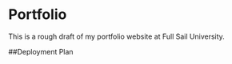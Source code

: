 # Portfolio

This is a rough draft of my portfolio website at Full Sail University.

##Deployment Plan

